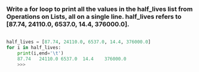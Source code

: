 ### Write a for loop to print all the values in the half_lives list from ​Operations on Lists​, all on a single line. half_lives refers to [87.74, 24110.0, 6537.0, 14.4, 376000.0].

```python

half_lives = [87.74, 24110.0, 6537.0, 14.4, 376000.0]
for i in half_lives:
    print(i,end='\t')
    87.74	24110.0	6537.0	14.4	376000.0	
    >>> 
```